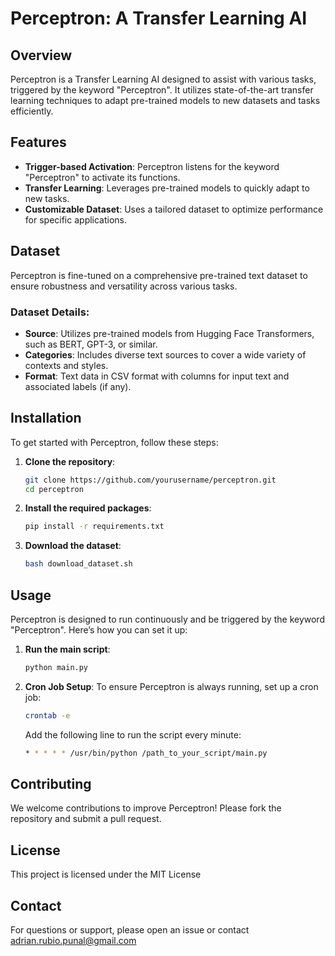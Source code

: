 # Perceptron: A Transfer Learning AI

## Overview
Perceptron is a Transfer Learning AI designed to assist with various tasks, triggered by the keyword "Perceptron". It utilizes state-of-the-art transfer learning techniques to adapt pre-trained models to new datasets and tasks efficiently.

## Features
- **Trigger-based Activation**: Perceptron listens for the keyword "Perceptron" to activate its functions.
- **Transfer Learning**: Leverages pre-trained models to quickly adapt to new tasks.
- **Customizable Dataset**: Uses a tailored dataset to optimize performance for specific applications.

## Dataset
Perceptron is fine-tuned on a comprehensive pre-trained text dataset to ensure robustness and versatility across various tasks.

### Dataset Details:
- **Source**: Utilizes pre-trained models from Hugging Face Transformers, such as BERT, GPT-3, or similar.
- **Categories**: Includes diverse text sources to cover a wide variety of contexts and styles.
- **Format**: Text data in CSV format with columns for input text and associated labels (if any).

## Installation
To get started with Perceptron, follow these steps:

1. **Clone the repository**:
    ```bash
    git clone https://github.com/yourusername/perceptron.git
    cd perceptron
    ```

2. **Install the required packages**:
    ```bash
    pip install -r requirements.txt
    ```

3. **Download the dataset**:
    ```bash
    bash download_dataset.sh
    ```

## Usage
Perceptron is designed to run continuously and be triggered by the keyword "Perceptron". Here’s how you can set it up:

1. **Run the main script**:
    ```bash
    python main.py
    ```

2. **Cron Job Setup**:
    To ensure Perceptron is always running, set up a cron job:
    ```bash
    crontab -e
    ```
    Add the following line to run the script every minute:
    ```bash
    * * * * * /usr/bin/python /path_to_your_script/main.py
    ```

## Contributing
We welcome contributions to improve Perceptron! Please fork the repository and submit a pull request.

## License
This project is licensed under the MIT License

## Contact
For questions or support, please open an issue or contact adrian.rubio.punal@gmail.com
